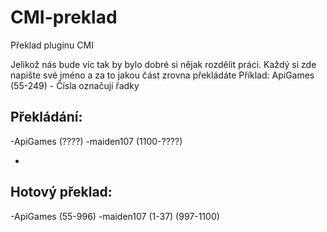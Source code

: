 # CMI-preklad
Překlad pluginu CMI

Jelikož nás bude víc tak by bylo dobré si nějak rozdělit práci.
Každý si zde napište své jméno a za to jakou část zrovna překládáte
Příklad: ApiGames (55-249)  - Čísla označují řadky

Překládání:
-

-ApiGames (????)
-maiden107 (1100-????)

-
Hotový překlad:  
-

-ApiGames (55-996)
-maiden107 (1-37) (997-1100)
